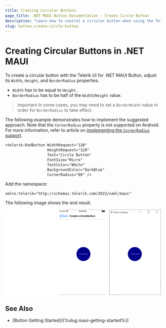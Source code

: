 ```yaml
---
title: Creating Circular Buttons
page_title: .NET MAUI Button Documentation - Create Circle Button
description: "Learn how to control a circular button when using the Telerik Button for .NET MAUI control."
slug: button-create-circle-button
---
```


# Creating Circular Buttons in .NET MAUI

To create a circular button with the Telerik UI for .NET MAUI Button, adjust its `Width`, `Height`, and `BorderRadius` properties.

* `Width` has to be equal to `Height`.
* `BorderRadius` has to be half of the `Width`/`Height` value.

>important In some cases, you may need to set a `BorderWidth` value in order for `BorderRadius` to take effect.

The following example demonstrates how to implement the suggested approach. Note that the `CornerRadius` property is not supported on Android. For more information, refer to article on [implementing the `CornerRadius` support](https://github.com/dotnet/maui/wiki/Status#%EF%B8%8F-button).

```XAML
<telerik:RadButton WidthRequest="120"
				   HeightRequest="120"                                
				   Text="Circle Button"
				   FontSize="Micro"
				   TextColor="White"
				   BackgroundColor="DarkBlue"
				   CornerRadius="60" />
```

Add the namespace:

```XAML
xmlns:telerik="http://schemas.telerik.com/2022/xaml/maui"
```


The following image shows the end result.

![Button Key Features Example](../images/button-howto-circlebutton.png)

## See Also

- [Button Getting Started]({%slug maui-getting-started%})
